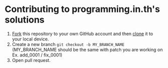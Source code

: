 # Contributing to programming.in.th's solutions

1. [Fork](https://help.github.com/articles/fork-a-repo/) this repository to your own GitHub account and then [clone](https://help.github.com/articles/cloning-a-repository/) it to your local device.
2. Create a new branch `git checkout -b MY_BRANCH_NAME` (MY_BRANCH_NAME should be the same with patch you are working on Ex. add_0001 / fix_0001)
3. Open pull request.
